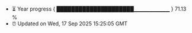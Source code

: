 - ⏳ Year progress { █████████████████████▁▁▁▁▁▁▁▁▁ } 71.13 %
- ⏰ Updated on Wed, 17 Sep 2025 15:25:05 GMT

